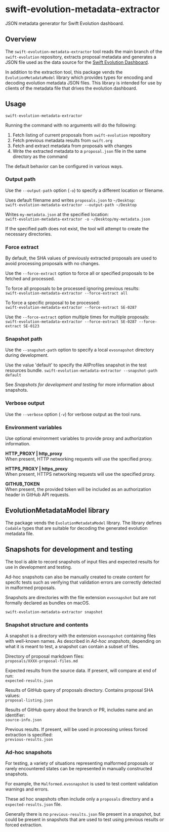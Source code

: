 # swift-evolution-metadata-extractor
JSON metadata generator for Swift Evolution dashboard.

## Overview
The `swift-evolution-metadata-extractor` tool reads the main branch of the `swift-evolution` repository, extracts proposal metadata and generates a JSON file used as the data source for the [Swift Evolution Dashboard](https://swift-org/swift-evolution).

In addition to the extraction tool, this package vends the `EvolutionMetadataModel` library which provides types for encoding and decoding evolution metadata JSON files. This library is intended for use by clients of the metadata file that drives the evolution dashboard. 

## Usage

`swift-evolution-metadata-extractor`

Running the command with no arguments will do the following:
1. Fetch listing of current proposals from `swift-evolution` repository
2. Fetch previous metadata results from `swift.org`
3. Fetch and extract metadata from proposals with changes
4. Write the extracted metadata to a `proposal.json` file in the same directory as the command

The default behavior can be configured in various ways.

### Output path

Use the `--output-path` option (`-o`) to specify a different location or filename.

Uses default filename and writes `proposals.json` to `~/Desktop`:  
`swift-evolution-metadata-extractor --output-path ~/Desktop`

Writes `my-metadata.json` at the specified location:  
`swift-evolution-metadata-extractor -o ~/Desktop/my-metadata.json`

If the specified path does not exist, the tool will attempt to create the necessary directories.

### Force extract

By default, the SHA values of previously extracted proposals are used to avoid processing proposals with no changes.

Use the `--force-extract` option to force all or specified proposals to be fetched and processed.

To force all proposals to be processed ignoring previous results:  
`swift-evolution-metadata-extractor --force-extract all`

To force a specific proposal to be processed:  
`swift-evolution-metadata-extractor --force-extract SE-0287`

Use the `--force-extract` option multiple times for multiple proposals:  
`swift-evolution-metadata-extractor --force-extract SE-0287 --force-extract SE-0123`

### Snapshot path

Use the `--snapshot-path` option to specify a local `evosnapshot` directory during development.

Use the value 'default' to specify the AllProfiles snapshot in the test resources bundle.
`swift-evolution-metadata-extractor --snapshot-path default`

See _Snapshots for development and testing_ for more information about snapshots.

### Verbose output

Use the `--verbose` option (`-v`) for verbose output as the tool runs.

### Environment variables
Use optional environment variables to provide proxy and authorization information.

**HTTP_PROXY | http_proxy**  
When present, HTTP networking requests will use the specified proxy.

**HTTPS_PROXY | https_proxy**  
When present, HTTPS networking requests will use the specified proxy.

**GITHUB_TOKEN**  
When present, the provided token will be included as an authorization header in GitHub API requests.

## EvolutionMetadataModel library
The package vends the `EvolutionMetadataModel` library. The library defines `Codable` types that are suitable for decoding the generated evolution metadata file.

## Snapshots for development and testing
The tool is able to record snapshots of input files and expected results for use in development and testing.

Ad-hoc snapshots can also be manually created to create content for specifc tests such as verifying that validation errors are correctly detected in malformed proposals.

Snapshots are directories with the file extension `evosnapshot` but are not formally declared as bundles on macOS.

`swift-evolution-metadata-extractor snapshot`

### Snapshot structure and contents
A snapshot is a directory with the extension `evosnapshot` containing files with well-known names. As described in _Ad-hoc snapshots_, depending on what it is meant to test, a snapshot can contain a subset of files.

Directory of proposal markdown files:  
`proposals/XXXX-proposal-files.md`

Expected results from the source data. If present, will compare at end of run:  
`expected-results.json`

Results of GitHub query of proposals directory. Contains proposal SHA values:  
`proposal-listing.json`

Results of GitHub query about the branch or PR, includes name and an identifier:  
`source-info.json`

Previous results. If present, will be used in processing unless forced extraction is specified:  
`previous-results.json`

### Ad-hoc snapshots
For testing, a variety of situations representing malformed proposals or rarely encountered states can be represented in manually constructed snapshots.

For example, the `Malformed.evosnapshot` is used to test content validation warnings and errors.

These ad hoc snapshots often include only a `proposals` directory and a `expected-results.json` file.

Generally there is no `previous-results.json` file present in a snapshot, but could be present in snapshots that are used to test using previous results or forced extraction.
